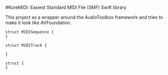 #KoreMIDI: Easiest Standard MIDI File (SMF) Swift library

This project as a wrapper around the AudioToolbox framework and tries to make it look like AVFoundation.


```
struct MIDISequence {
}

```

```
struct MIDITrack {
    
}
```

```
struct {
}
```

 
